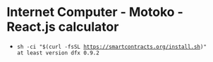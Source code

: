 # Internet Computer - Motoko - React.js calculator

- <code>sh -ci "$(curl -fsSL https://smartcontracts.org/install.sh)" at least version dfx 0.9.2</code>